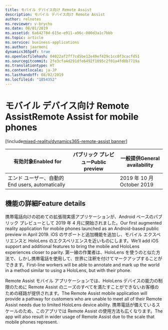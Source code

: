 ```yaml
---
title: モバイル デバイス向け Remote Assist
description: モバイル デバイス向け Remote Assist
author: relnotes
ms.reviewer: v-brycho
ms.date: 08/01/2019
ms.assetid: 6a64278d-615e-e911-a96c-000d3a1c7bbb
ms.topic: article
ms.service: business-applications
ms.author: jaarmeni
dynamics365pdf: true
ms.openlocfilehash: 04022af2ff7cd5be12e49ef429c1cc0f3cacfd51
ms.sourcegitcommit: 2fe3cfa4d291dfe6492f1095c2f01a4fd8b7719a
ms.translationtype: HT
ms.contentlocale: ja-JP
ms.lasthandoff: 08/02/2019
ms.locfileid: "1854352"
---
```

# <a name="remote-assist-for-mobile-phones"></a><span data-ttu-id="d0265-103">モバイル デバイス向け Remote Assist</span><span class="sxs-lookup"><span data-stu-id="d0265-103">Remote Assist for mobile phones</span></span>
[!include[mixed-reality/dynamics365-remote-assist banner](../includes/mixed-reality/dynamics365-remote-assist.md)]

| <span data-ttu-id="d0265-104">有効対象</span><span class="sxs-lookup"><span data-stu-id="d0265-104">Enabled for</span></span>    |  <span data-ttu-id="d0265-105">パブリック プレビュー</span><span class="sxs-lookup"><span data-stu-id="d0265-105">Public preview</span></span> | <span data-ttu-id="d0265-106">一般提供</span><span class="sxs-lookup"><span data-stu-id="d0265-106">General availability</span></span> | 
| ---------- | ---------- |---------- |
|<span data-ttu-id="d0265-107">エンド ユーザー、自動的</span><span class="sxs-lookup"><span data-stu-id="d0265-107">End users, automatically</span></span>|| <span data-ttu-id="d0265-108">2019 年 10 月</span><span class="sxs-lookup"><span data-stu-id="d0265-108">October 2019</span></span>|






## <a name="feature-details"></a><span data-ttu-id="d0265-109">機能の詳細</span><span class="sxs-lookup"><span data-stu-id="d0265-109">Feature details</span></span>
<!--feature detail start -->
<span data-ttu-id="d0265-110">携帯電話向けの初めての拡張現実感アプリケーションが、Android ベースのパブリック プレビューとして 2019 年 4 月に開始されました。</span><span class="sxs-lookup"><span data-stu-id="d0265-110">Our first augmented reality application for mobile phones launched as an Android-based public preview in April 2019.</span></span> <span data-ttu-id="d0265-111">iOS のサポートと追加機能を追加し、モバイル エクスペリエンスと HoloLens のエクスペリエンスを近いものにします。</span><span class="sxs-lookup"><span data-stu-id="d0265-111">We’ll add iOS support and additional features to bring the mobile and HoloLens experiences closer to parity.</span></span> <span data-ttu-id="d0265-112">第一線の作業者は、HoloLens を使うのと似た方法で、しかし携帯電話を使用して、世界に注釈を付けてマークアップすることができます。</span><span class="sxs-lookup"><span data-stu-id="d0265-112">First-line workers will be able to annotate and mark up the world in a method similar to using a HoloLens, but with their phone.</span></span> 

<span data-ttu-id="d0265-113">Remote Assist モバイル アプリケーションでは、HoloLens デバイスの能力の制限のために Remote Assist のニーズのすべてを満たすことができないお客様のための経路が提供されます。</span><span class="sxs-lookup"><span data-stu-id="d0265-113">The Remote Assist mobile application will provide a pathway for customers who are unable to meet all of their Remote Assist needs due to limited HoloLens device ability.</span></span> <span data-ttu-id="d0265-114">携帯電話が備えているスケールのため、このアプリでは Remote Assist の使用方法も広くなります。</span><span class="sxs-lookup"><span data-stu-id="d0265-114">The app will also result in wider usage of Remote Assist due to the scale that mobile phones represent.</span></span>
<!--feature detail end -->












